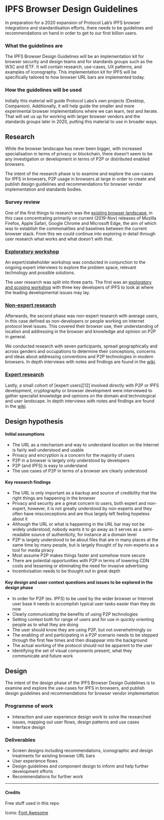 
# IPFS Browser Design Guidelines

In preparation for a 2020 expansion of Protocol Lab’s IPFS browser integrations and standardisation efforts, there needs to be guidelines and recommendations on hand in order to get to our first billion users.

### What the guidelines are

The IPFS Browser Design Guidelines will be an implementation kit for browser security and design teams and for standards groups such as the W3C and IETF. It will contain research, use-cases, UX patterns, and examples of iconography. This implementation kit for IPFS will be specifically tailored to how browser URL bars are implemented today.

### How the guidelines will be used

Initially this material will guide Protocol Labs’s own projects (Desktop, Companion). Additionally, it will help guide the smaller and more experimental browser implementations where we can learn, test and iterate. That will set us up for working with larger browser vendors and the standards groups later in 2020, putting this material to use in broader ways.

## Research

While the browser landscape has never been bigger, with increased specialisation in terms of privacy or blockchain, there doesn’t seem to be any investigation or development in terms of P2P or distributed enabled browsers. 

The intent of the research phase is to examine and explore the use-cases for IPFS in browsers, P2P usage in browsers at large in order to create and publish design guidelines and recommendations for browser vendor implementation and standards bodies.

### Survey review

One of the first things to research was the [existing browser landscape](https://github.com/ipfs/browser-design-guidelines/wiki#competitive-landscape-survey), in this case concentrating primarily on current (2019-Nov) releases of Mozilla Firefox, Apple Safari, Google Chrome and Microsoft Edge, the aim of which was to establish the commonalities and baselines between the current browser stack. From this we could continue into exploring in detail through user research what works and what doesn’t with that.

### [Exploratory workshop](https://github.com/ipfs/browser-design-guidelines/wiki/Stakeholders-workshop)

An expert/stakeholder workshop was conducted in conjunction to the ongoing expert interviews to explore the problem space, relevant technology and possible solutions.

The user research was split into three parts. The first was an [exploratory and scoping workshop](https://github.com/ipfs/browser-design-guidelines/wiki/Stakeholders-workshop) with three key developers of IPFS to look at where the leading developmental issues may lay.

### [Non-expert research](https://github.com/ipfs/browser-design-guidelines/wiki#non-expert-interviews)

Afterwards, the second phase was non-expert research with average users, in this case defined as non-developers or people working on internet protocol level issues. This covered their browser use, their understanding of location and addressing in the browser and knowledge and opinion on P2P in general.

We conducted research with seven participants, spread geographically and across genders and occupations to determine their conceptions, concerns and ideas about addressing conventions and P2P technologies in modern browsers. In depth interviews with notes and findings are found in the [wiki](https://github.com/ipfs/browser-design-guidelines/wiki).

### [Expert research](https://github.com/ipfs/browser-design-guidelines/wiki#expert-interviews)

Lastly, a small cohort of [expert users][12] involved directly with P2P or IPFS development, cryptography or browser development were interviewed to gather specialist knowledge and opinions on the domain and technological and user landscape. In depth interviews with notes and findings are found in the [wiki](https://github.com/ipfs/browser-design-guidelines/wiki).

## Design hypothesis

#### Initial assumptions

- The URL as a mechanism and way to understand location on the Internet is fairly well understood and usable
- Privacy and encryption is a concern for the majority of users
- P2P in a browser is largely only understood by developers
- P2P (and IPFS) is easy to understand
- The use cases of P2P in terms of a browser are clearly understood

#### Key research findings

- The URL is only important as a backup and source of credibility that the right things are happening in the browser
- Privacy and security are a great concern to users, both expert and non-expert, however, it is not greatly understood by non-experts and they often have misconceptions and are thus largely left feeling hopeless about it
- Although the URL or what is happening in the URL bar may not be widely understood, nobody wants it to go away as it serves as a semi-readable source of authenticity, for instance at a domain level
- P2P is largely understood to be about files that are in many places at the same time by many people, but is largely thought of by non-experts as a tool for media piracy
- Most assume P2P makes things faster and somehow more secure
- There are potential opportunities with P2P in terms of lowering CDN costs and lessening or eliminating the need for invasive advertising
- Incentivisation needs to be thought out in great depth

#### Key design and user context questions and issues to be explored in the design phase

- In order for P2P (ex. IPFS) to be used by the wider browser or Internet user base it needs to accomplish typical user tasks easier than they do now
- Clearly communicating the benefits of using P2P technologies
- Setting context both for range of users and for use in quickly orienting people as to what they are doing
- The user should know they are using P2P, but not overwhelmingly so
- The enabling of and participating in a P2P scenario needs to be stepped through the first few times and then disappear into the background
- The actual working of the protocol should not be apparent to the user
- Identifying the set of visual components present, what they communicate and future work

## Design

The intent of the design phase of the IPFS Browser Design Guidelines is to examine and explore the use-cases for IPFS in browsers, and publish design guidelines and recommendations for browser vendor implementation

### Programme of work

- Interaction and user experience design work to solve the researched issues, mapping out user flows, design patterns and use cases
- Interface design

### Deliverables

- Screen designs including recommendations, iconographic and design treatments for existing browser URL bars
- User experience flows
- Design guidelines and component design to inform and help further development efforts
- Recommendations for further work

---- 

#### Credits

Free stuff used in this repo

Icons: [Font Awesome](https://fontawesome.com/)
